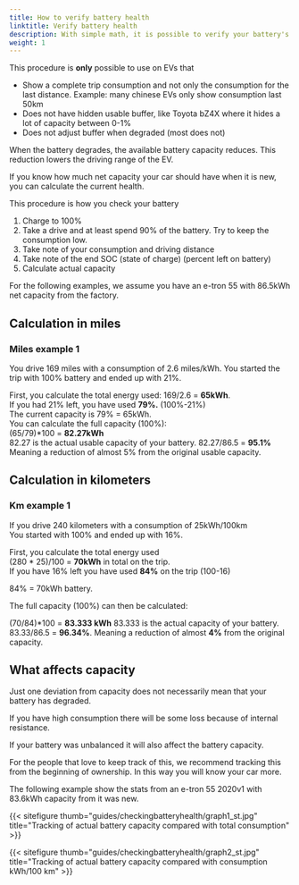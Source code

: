 ```yaml
---
title: How to verify battery health
linktitle: Verify battery health
description: With simple math, it is possible to verify your battery's overall status. This guide explains how.
weight: 1
---
```

<!-- markdownlint-disable MD033 -->

<div class="alert alert-warning" role="alert">
  This procedure is <b>only</b> possible to use on EVs that
  <ul>
  <li>Show a complete trip consumption and not only the consumption for the last distance. Example: many chinese EVs only show consumption last 50km</li>
  <li>Does not have hidden usable buffer, like Toyota bZ4X where it hides a lot of capacity between 0-1%</li>
  <li>Does not adjust buffer when degraded (most does not)</li>
  </ul>
</div>

When the battery degrades, the available battery capacity reduces. This reduction lowers the driving range of the EV.

If you know how much net capacity your car should have when it is new, you can calculate the current health.

This procedure is how you check your battery

1. Charge to 100%
2. Take a drive and at least spend 90% of the battery. Try to keep the consumption low.
3. Take note of your consumption and driving distance
4. Take note of the end SOC (state of charge) (percent left on battery)
5. Calculate actual capacity

For the following examples, we assume you have an e-tron 55 with 86.5kWh net capacity from the factory.

## Calculation in miles

### Miles example 1

You drive 169 miles with a consumption of 2.6 miles/kWh. You started the trip with 100% battery and ended up with 21%.

First, you calculate the total energy used: 169/2.6 = <b>65kWh</b>.<br>
If you had 21% left, you have used <b>79%.</b> (100%-21%)<br>
The current capacity is 79% = 65kWh.<br>
You can calculate the full capacity (100%):<br>
(65/79)*100 = <b>82.27kWh</b><br>
82.27 is the actual usable capacity of your battery.
82.27/86.5 = <b>95.1%</b>
Meaning a reduction of almost 5% from the original usable capacity.

## Calculation in kilometers

### Km example 1

If you drive 240 kilometers with a consumption of 25kWh/100km<br>
You started with 100% and ended up with 16%.<br>

First, you calculate the total energy used<br>
(280 * 25)/100 = <b>70kWh</b> in total on the trip.<br>
If you have 16% left you have used <b>84%</b> on the trip (100-16)<br>

84% = 70kWh battery.<br>

The full capacity (100%) can then be calculated:<br>

(70/84)*100 = <b>83.333 kWh</b>
83.333 is the actual capacity of your battery.<br>
83.33/86.5 = <b>96.34%</b>. Meaning a reduction of almost <b>4%</b> from the original capacity.

## What affects capacity

Just one deviation from capacity does not necessarily mean that your battery has degraded.

If you have high consumption there will be some loss because of internal resistance. 

If your battery was unbalanced it will also affect the battery capacity.

For the people that love to keep track of this, we recommend  tracking this from the beginning of ownership. In this way you will know your car more.

The following example show the stats from an e-tron 55 2020v1 with 83.6kWh capacity from it was new.

{{< sitefigure thumb="guides/checkingbatteryhealth/graph1_st.jpg" title="Tracking of actual battery capacity compared with total consumption" >}}

{{< sitefigure thumb="guides/checkingbatteryhealth/graph2_st.jpg" title="Tracking of actual battery capacity compared with consumption kWh/100 km" >}}
